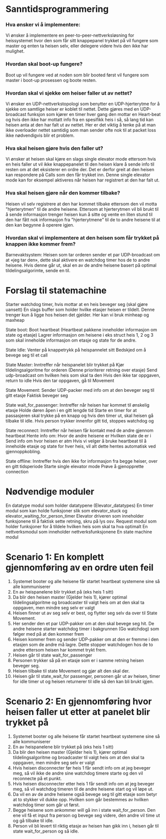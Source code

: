 Sanntidsprogrammering
=====================

### Hva ønsker vi å implementere:
Vi ønsker å implementere en peer-to-peer-nettverksløsning for heissystemet hvor den som får sitt knappepanel trykket på vil fungere som master og enten ta heisen selv, eller delegere videre hvis den ikke har mulighet. 

### Hvordan skal boot-up fungere?
Boot up vil fungere ved at noden som blir booted først vil fungere som master i boot-up prosessen og boote resten. 

### Hvordan skal vi sjekke om heiser faller ut av nettet?
Vi ønsker en UDP-nettverkstopologi som benytter en UDP-hjerterytme for å sjekke om samtlige heiser er koblet til nettet. Dette gjøres med en UDP-broadcast funksjon som kjører en timer hver gang den mottar en Heart-beat og hvis den ikke har mottatt info fra en spesifikk heis i så, så lang tid kan heisen anta at den har falt ut av nettet. Her er det viktig å tenke på at man ikke overloader nettet samtidig som man sender ofte nok til at packet loss ikke nødvendigvis blir et problem. 

### Hva skal heisen gjøre hvis den faller ut?
Vi ønsker at heisen skal kjøre en slags single elevator mode ettersom hvis en heis faller ut vil ikke knappepanelet til den heisen klare å sende info til resten om at det eksisterer en ordre der. Det er derfor greit at den heisen kan respondere på Calls som den får trykket inn. Denne single elevator mode kan for eksempel aktiveres når heisen har registrert at den har falt ut. 

### Hva skal heisen gjøre når den kommer tilbake?
Heisen vil selv registrere at den har kommet tilbake ettersom den vil motta "hjerterytmen" til de andre heisene. Ettersom at hjerterytmen vil bli brukt til å sende informasjon trenger heisen kun å sitte og vente en liten stund til den har fått nok informasjon fra "hjerterytmene" til de to andre heisene til at den kan begynne å operere igjen.


### Hvordan skal vi implementere at den heisen som får trykket på knappen ikke kommer frem?
Barnevaktsystem: Heisen som tar orderen sender et par UDP-broadcast om at «jeg tar den», dette skal aktivere en watchdog timer hos de to andre heisene. Hvis denne går ut, skal en av de andre heisene basert på optimal tildelingsalgorimte, sende en til. 

Forslag til statemachine
========================

Starter watchdog timer, hvis mottar at en heis beveger seg (skal gjøre uansett)
En slags buffer som holder hvilke etasjer heisen er tildelt. Denne trenger kun å ligge hos heisen det gjelder. Her kan vi bruk minheap og maxheap

State boot:
Boot heartbeat (Heartbeat pakkene inneholder informasjon om state og etasje)
Lagrer informasjon om heisene i eks struct heis 1, 2 og 3 som skal inneholde informasjon om etasje og state for de andre. 

State Idle:
Venter på knappetrykk på heispannelet sitt
Bedskjed om å bevege seg til et call

State Master:
Inntreffer når heispanelet blir trykket på
Kjør tildelingsalgoritme for orderen (Denne prioriterer retning over etasje)
Send udp-broadcast om hvilken heis som skal ta den
Hvis den ikke tar oppgaven, return to idle
Hvis den tar oppgaven, gå til Movement

State Movement:
Sender UDP-packer med info om at den beveger seg til gitt etasje
Faktisk beveger seg

State wait_for_passenger:
Inntreffer når heisen har kommet til ønskelig etasje
Holde døren åpen i en gitt lengde tid
Starte en timer for at passasjeren skal trykke på en knapp og hvis den timer ut, skal heisen gå tilbake til idle. 
Hvis person trykker innenfor gitt tid, stoppes watchdog og 

State reconnect:
Inntreffer når heisen får kontakt med de andre gjennom heartbeat
Hente info om:
Hvor de andre heisene er
Hvilken state de er i
Send info om hvor heisen er atm
Hvis vi velger å bruke heartbeat til å inneholde etasje og state for hver heis, vil alt dette hentes automatisk ved gjennoppkobling. 

State offline: 
Inntreffer hvis den ikke for informasjon fra begge heiser, over en gitt tidsperiode
Starte single elevator mode
Prøve å gjenopprette connection

Nødvendige moduler
==================
En datatype modul som holder datatypene (Elevator_datatypes)
En timer modul som kan holde funksjoner slik som elevator_stuck og elevator_waiting_for_person_timer
Elevator driveren som inneholder funksjonene til å faktisk sette retning, skru på lys osv.
Request modul som holder funksjoner for å tildele hvilken heis som skal ta hva optimalt
En nettverksmodul som inneholder nettverksfunksjonene
En state machine modul



Scenario 1: En komplett gjennomføring av en ordre uten feil
===========================================================

1. Systemet booter og alle heisene får startet heartbeat systemene sine så alle kommuniserer
2. En av heispanelene blir trykket på (eks heis 1 sitt)
3. Da blir den heisen master (Gjelder heis 1), kjører optimal tildelingsalgoritme og broadcaster til valgt heis om at den skal ta oppgaven, men mindre seg selv er valgt
4. Heisen finner ut av seg selv er best, og flytter seg selv da over til State Movement.
5. Her sender den et par UDP-pakker om at den skal bevege seg hit. De andre heisene starter watchdog timer i bakgrunnen (Go watchdog) som følger med på at den kommer frem
6. Heisen kommer frem og sender UDP-pakker om at den er fremme i den etasjen som de andre må lagre. Dette stopper watchdogen hos de to andre ettersom heisen har kommet trykt frem. 
7. Heisen går til state wait_for_passenger
8. Personen trykker så på en etasje som er i samme retning heisen beveger seg.
9. Heisen tilbake til state Movement og gjør alt den skal der.
10. Heisen går til state_wait_for passenger, personen går ut av heisen, timer for idle timer ut og heisen returnerer til idle så den kan bli brukt igjen. 

Scenario 2: En gjennomføring hvor heisen faller ut etter at panelet blir trykket på
===================================================================================

1. Systemet booter og alle heisene får startet heartbeat systemene sine så alle kommuniserer
2. En av heispanelene blir trykket på (eks heis 1 sitt)
3. Da blir den heisen master (Gjelder heis 1), kjører optimal tildelingsalgoritme og broadcaster til valgt heis om at den skal ta oppgaven, men mindre seg selv er valgt
4. Hvis heisen disconnecter før heis 1 får sendt info om at jeg beveger meg, så vil ikke de andre sine watchdog timere starte og den vil reconnecte på et punkt. 
5. Hvis heisen disconnecter etter heis 1 får sendt info om at jeg beveger meg, så vil watchdog timeren til de andre heisene start og vil løpe ut. 
6. Da vil en av de andre heisene også bevege seg til gitt etasje som betyr at to stykker vil dukke opp. Hvilken som går bestemmes av hvilken watchdog timer som går ut først.
7. Begge heisene som ankommer will gå inn i state wait_for_person. Den ene vil få et input fra person og bevege seg videre, den andre vil time ut og gå tilbake til idle. 
8. Person vil bli levert til riktig etasje av heisen han gikk inn i, heisen går til state wait_for_person og så idle. 
